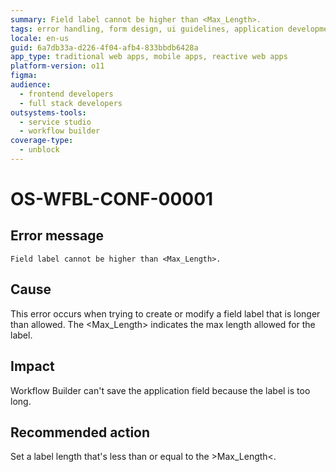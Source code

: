 ```yaml
---
summary: Field label cannot be higher than <Max_Length>.
tags: error handling, form design, ui guidelines, application development, data validation
locale: en-us
guid: 6a7db33a-d226-4f04-afb4-833bbdb6428a
app_type: traditional web apps, mobile apps, reactive web apps
platform-version: o11
figma:
audience:
  - frontend developers
  - full stack developers
outsystems-tools:
  - service studio
  - workflow builder
coverage-type:
  - unblock
---
```


# OS-WFBL-CONF-00001

## Error message

`Field label cannot be higher than <Max_Length>.`

## Cause

This error occurs when trying to create or modify a field label that is longer than allowed.
The &lt;Max_Length&gt; indicates the max length allowed for the label.

## Impact

Workflow Builder can't save the application field because the label is too long.

## Recommended action

Set a label length that's less than or equal to the &gt;Max_Length&lt;.
